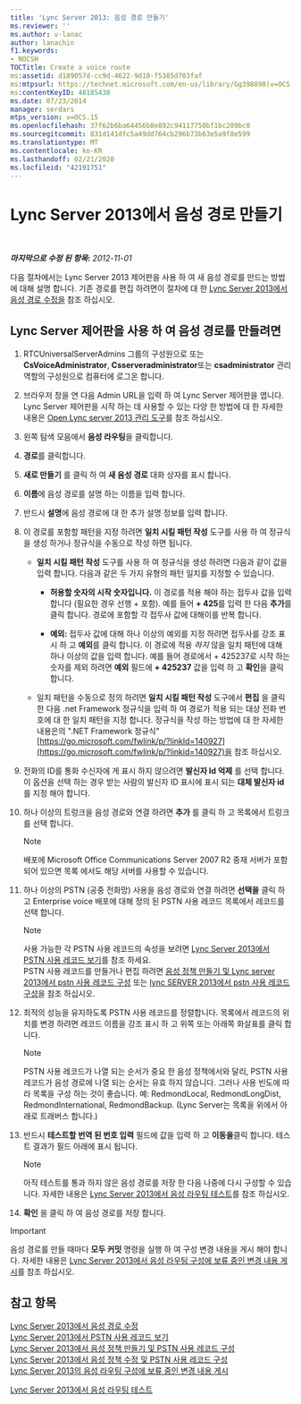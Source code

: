 ```yaml
---
title: 'Lync Server 2013: 음성 경로 만들기'
ms.reviewer: ''
ms.author: v-lanac
author: lanachin
f1.keywords:
- NOCSH
TOCTitle: Create a voice route
ms:assetid: d189057d-cc9d-4622-9d10-f5385d703faf
ms:mtpsurl: https://technet.microsoft.com/en-us/library/Gg398898(v=OCS.15)
ms:contentKeyID: 48185438
ms.date: 07/23/2014
manager: serdars
mtps_version: v=OCS.15
ms.openlocfilehash: 37f62b6ba64456b8e892c94117750bf1bc209bc0
ms.sourcegitcommit: 831d141dfc5a49dd764cb296b73b63e5a9f8e599
ms.translationtype: MT
ms.contentlocale: ko-KR
ms.lasthandoff: 02/21/2020
ms.locfileid: "42191751"
---
```

<div data-xmlns="http://www.w3.org/1999/xhtml">

<div class="topic" data-xmlns="http://www.w3.org/1999/xhtml" data-msxsl="urn:schemas-microsoft-com:xslt" data-cs="https://msdn.microsoft.com/">

<div data-asp="https://msdn2.microsoft.com/asp">

# <a name="create-a-voice-route-in-lync-server-2013"></a>Lync Server 2013에서 음성 경로 만들기

</div>

<div id="mainSection">

<div id="mainBody">

<span> </span>

_**마지막으로 수정 된 항목:** 2012-11-01_

다음 절차에서는 Lync Server 2013 제어판을 사용 하 여 새 음성 경로를 만드는 방법에 대해 설명 합니다. 기존 경로를 편집 하려면이 절차에 대 한 [Lync Server 2013에서 음성 경로 수정을](lync-server-2013-modify-a-voice-route.md) 참조 하십시오.

<div>

## <a name="to-create-a-voice-route-by-using-the-lync-server-control-panel"></a>Lync Server 제어판을 사용 하 여 음성 경로를 만들려면

1.  RTCUniversalServerAdmins 그룹의 구성원으로 또는 **CsVoiceAdministrator**, **Csserveradministrator**또는 **csadministrator** 관리 역할의 구성원으로 컴퓨터에 로그온 합니다.

2.  브라우저 창을 연 다음 Admin URL을 입력 하 여 Lync Server 제어판을 엽니다. Lync Server 제어판을 시작 하는 데 사용할 수 있는 다양 한 방법에 대 한 자세한 내용은 [Open Lync server 2013 관리 도구](lync-server-2013-open-lync-server-administrative-tools.md)를 참조 하십시오.

3.  왼쪽 탐색 모음에서 **음성 라우팅**을 클릭합니다.

4.  **경로**를 클릭합니다.

5.  **새로 만들기** 를 클릭 하 여 **새 음성 경로** 대화 상자를 표시 합니다.

6.  **이름**에 음성 경로를 설명 하는 이름을 입력 합니다.

7.  반드시 **설명**에 음성 경로에 대 한 추가 설명 정보를 입력 합니다.

8.  이 경로를 포함할 패턴을 지정 하려면 **일치 시킬 패턴 작성** 도구를 사용 하 여 정규식을 생성 하거나 정규식을 수동으로 작성 하면 됩니다.
    
      - **일치 시킬 패턴 작성** 도구를 사용 하 여 정규식을 생성 하려면 다음과 같이 값을 입력 합니다. 다음과 같은 두 가지 유형의 패턴 일치를 지정할 수 있습니다.
        
          - **허용할 숫자의 시작 숫자입니다.** 이 경로를 적용 해야 하는 접두사 값을 입력 합니다 (필요한 경우 선행 + 포함). 예를 들어 **+ 425**를 입력 한 다음 **추가**를 클릭 합니다. 경로에 포함할 각 접두사 값에 대해이를 반복 합니다.
        
          - **예외:** 접두사 값에 대해 하나 이상의 예외를 지정 하려면 접두사를 강조 표시 하 고 **예외**를 클릭 합니다. 이 경로에 적용 *하지* 않을 일치 패턴에 대해 하나 이상의 값을 입력 합니다. 예를 들어 경로에서 + 425237로 시작 하는 숫자를 제외 하려면 **예외** 필드에 **+ 425237** 값을 입력 하 고 **확인**을 클릭 합니다.
    
      - 일치 패턴을 수동으로 정의 하려면 **일치 시킬 패턴 작성** 도구에서 **편집** 을 클릭 한 다음 .net Framework 정규식을 입력 하 여 경로가 적용 되는 대상 전화 번호에 대 한 일치 패턴을 지정 합니다. 정규식을 작성 하는 방법에 대 한 자세한 내용은의 ".NET Framework 정규식" [https://go.microsoft.com/fwlink/p/?linkId=140927](https://go.microsoft.com/fwlink/p/?linkid=140927)을 참조 하십시오.

9.  전화의 ID를 통화 수신자에 게 표시 하지 않으려면 **발신자 Id 억제** 를 선택 합니다. 이 옵션을 선택 하는 경우 받는 사람의 발신자 ID 표시에 표시 되는 **대체 발신자 id** 를 지정 해야 합니다.

10. 하나 이상의 트렁크을 음성 경로와 연결 하려면 **추가** 를 클릭 하 고 목록에서 트렁크를 선택 합니다.
    
    <div>
    

    > [!NOTE]  
    > 배포에 Microsoft Office Communications Server 2007 R2 중재 서버가 포함 되어 있으면 목록 에서도 해당 서버를 사용할 수 있습니다.

    
    </div>

11. 하나 이상의 PSTN (공중 전화망) 사용을 음성 경로와 연결 하려면 **선택을** 클릭 하 고 Enterprise voice 배포에 대해 정의 된 PSTN 사용 레코드 목록에서 레코드를 선택 합니다.
    
    <div>
    

    > [!NOTE]  
    > 사용 가능한 각 PSTN 사용 레코드의 속성을 보려면 <A href="lync-server-2013-view-pstn-usage-records.md">Lync Server 2013에서 PSTN 사용 레코드 보기</A>를 참조 하세요.<BR>PSTN 사용 레코드를 만들거나 편집 하려면 <A href="lync-server-2013-create-a-voice-policy-and-configure-pstn-usage-records.md">음성 정책 만들기 및 Lync server 2013에서 pstn 사용 레코드 구성</A> 또는 <A href="lync-server-2013-modify-a-voice-policy-and-configure-pstn-usage-records.md">lync SERVER 2013에서 pstn 사용 레코드 구성</A>을 참조 하십시오.

    
    </div>

12. 최적의 성능을 유지하도록 PSTN 사용 레코드를 정렬합니다. 목록에서 레코드의 위치를 변경 하려면 레코드 이름을 강조 표시 하 고 위쪽 또는 아래쪽 화살표를 클릭 합니다.
    
    <div>
    

    > [!NOTE]  
    > PSTN 사용 레코드가 나열 되는 순서가 중요 한 음성 정책에서와 달리, PSTN 사용 레코드가 음성 경로에 나열 되는 순서는 유효 하지 않습니다. 그러나 사용 빈도에 따라 목록을 구성 하는 것이 좋습니다. 예: RedmondLocal, RedmondLongDist, RedmondInternational, RedmondBackup. (Lync Server는 목록을 위에서 아래로 트래버스 합니다.)

    
    </div>

13. 반드시 **테스트할 번역 된 번호 입력** 필드에 값을 입력 하 고 **이동을**클릭 합니다. 테스트 결과가 필드 아래에 표시 됩니다.
    
    <div>
    

    > [!NOTE]  
    > 아직 테스트를 통과 하지 않은 음성 경로를 저장 한 다음 나중에 다시 구성할 수 있습니다. 자세한 내용은 <A href="lync-server-2013-test-voice-routing.md">Lync Server 2013에서 음성 라우팅 테스트</A>를 참조 하십시오.

    
    </div>

14. **확인** 을 클릭 하 여 음성 경로를 저장 합니다.

<div>


> [!IMPORTANT]  
> 음성 경로를 만들 때마다 <STRONG>모두 커밋</STRONG> 명령을 실행 하 여 구성 변경 내용을 게시 해야 합니다. 자세한 내용은 <A href="lync-server-2013-publish-pending-changes-to-the-voice-routing-configuration.md">Lync Server 2013에서 음성 라우팅 구성에 보류 중인 변경 내용 게시</A>를 참조 하십시오.



</div>

</div>

<div>

## <a name="see-also"></a>참고 항목


[Lync Server 2013에서 음성 경로 수정](lync-server-2013-modify-a-voice-route.md)  
[Lync Server 2013에서 PSTN 사용 레코드 보기](lync-server-2013-view-pstn-usage-records.md)  
[Lync Server 2013에서 음성 정책 만들기 및 PSTN 사용 레코드 구성](lync-server-2013-create-a-voice-policy-and-configure-pstn-usage-records.md)  
[Lync Server 2013에서 음성 정책 수정 및 PSTN 사용 레코드 구성](lync-server-2013-modify-a-voice-policy-and-configure-pstn-usage-records.md)  
[Lync Server 2013의 음성 라우팅 구성에 보류 중인 변경 내용 게시](lync-server-2013-publish-pending-changes-to-the-voice-routing-configuration.md)  


[Lync Server 2013에서 음성 라우팅 테스트](lync-server-2013-test-voice-routing.md)  
  

</div>

</div>

<span> </span>

</div>

</div>

</div>

